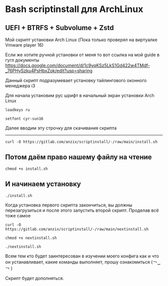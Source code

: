# Bash scriptinstall для ArchLinux
UEFI + BTRFS + Subvolume + Zstd
----------------------------------
Мой скрипт установки Arch Linux (Пока только проверял на виртуалке Vmware player 16)

Если же хотите ручной установки от меня то вот ссылка на мой guide в гугл документы
https://docs.google.com/document/d/1c9yqKSz5LkS1Gd422w4TMdf-_76PHySzku4PsHbxZok/edit?usp=sharing

Данный скрипт подразумевает установку тайлингового оконного менеджера i3

Для начала установим рус шрифт в начальный экран установки Arch Linux 

````
loadkeys ru
````
````
setfont cyr-sun16
````
Далее вводим эту строчку для скачивания скрипта

--------------------------------------------------------
````
curl -O https://gitlab.com/anzix/scriptinstall/-/raw/main/install.sh
````
Потом даём право нашему файлу на чтение
---------------------------------------

````
chmod +x install.sh
````
И начинаем установку 
---------------------

````
./install.sh
````
Когда установка первого скрипта закончиться, вы должны перезагрузиться и после этого запустить второй скрипт. Проделав всё тоже самое

`````
curl -O https://gitlab.com/anzix/scriptinstall/-/raw/main/nextinstall.sh
`````
````
chmod +x nextinstall.sh
````

````
./nextinstall.sh
````

Всем тем кто будет заинтересован в изучении моего конфига как и что он устанавливает, какие команды выполняет, прошу ознакомиться (￢‿￢ )

Скрипт будет дополняться.
